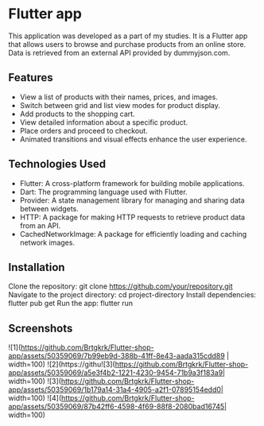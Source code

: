 # Flutter app

This application was developed as a part of my studies. It is a Flutter app that allows users to browse and purchase products from an online store. Data is retrieved from an external API provided by dummyjson.com.

## Features
- View a list of products with their names, prices, and images.
- Switch between grid and list view modes for product display.
- Add products to the shopping cart.
- View detailed information about a specific product.
- Place orders and proceed to checkout.
- Animated transitions and visual effects enhance the user experience.

## Technologies Used
- Flutter: A cross-platform framework for building mobile applications.
- Dart: The programming language used with Flutter.
- Provider: A state management library for managing and sharing data between widgets.
- HTTP: A package for making HTTP requests to retrieve product data from an API.
- CachedNetworkImage: A package for efficiently loading and caching network images.

## Installation
Clone the repository: git clone https://github.com/your/repository.git
Navigate to the project directory: cd project-directory
Install dependencies: flutter pub get
Run the app: flutter run

## Screenshots
![1](https://github.com/Brtgkrk/Flutter-shop-app/assets/50359069/7b99eb9d-388b-41ff-8e43-aada315cdd89 | width=100)
![2](https://githu![3](https://github.com/Brtgkrk/Flutter-shop-app/assets/50359069/a5e3f4b2-1221-4230-9454-71b9a3f183a9| width=100)
![3](https://github.com/Brtgkrk/Flutter-shop-app/assets/50359069/1b179a14-31a4-4905-a2f1-07895154edd0| width=100)
![4](https://github.com/Brtgkrk/Flutter-shop-app/assets/50359069/87b42ff6-4598-4f69-88f8-2080bad16745| width=100)

